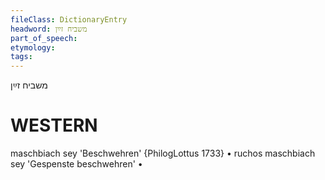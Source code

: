 ```yaml
---
fileClass: DictionaryEntry
headword: משביח זײַן
part_of_speech: 
etymology: 
tags: 
---
```

משביח זײַן

WESTERN
========

maschbiach sey 'Beschwehren' {PhilogLottus 1733}
	•	ruchos maschbiach sey 'Gespenste beschwehren'
	•	